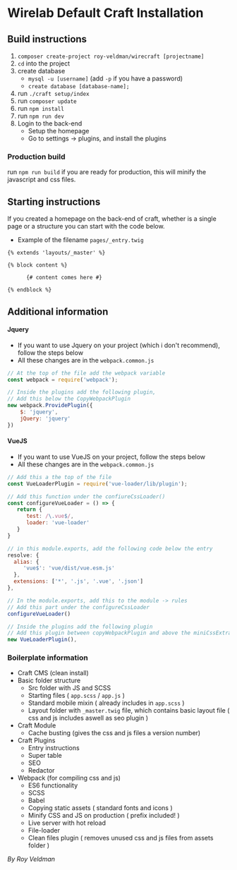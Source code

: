 # Wirelab Default Craft Installation

## Build instructions
1. `composer create-project roy-veldman/wirecraft [projectname]`
2. `cd` into the project
3. create database
   - `mysql -u [username]` (add `-p` if you have a password)
   - `create database [database-name];`
4. run `./craft setup/index`
5. run `composer update`
6. run `npm install`
7. run `npm run dev`
8. Login to the back-end
   - Setup the homepage
   - Go to settings -> plugins, and install the plugins
   
### Production build
run `npm run build` if you are ready for production, this will minify the javascript and css files.
   
## Starting instructions
If you created a homepage on the back-end of craft, whether is a single page or a structure you can start with the code below.
* Example of the filename `pages/_entry.twig`

```twig
{% extends 'layouts/_master' %}

{% block content %}

      {# content comes here #} 

{% endblock %}
```

## Additional information
#### Jquery
* If you want to use Jquery on your project (which i don't recommend), follow the steps below
* All these changes are in the `webpack.common.js`

```javascript
// At the top of the file add the webpack variable
const webpack = require('webpack'); 

// Inside the plugins add the following plugin, 
// Add this below the CopyWebpackPlugin
new webpack.ProvidePlugin({
    $: 'jquery',
    jQuery: 'jquery'
})
```

#### VueJS
* If you want to use VueJS on your project, follow the steps below
* All these changes are in the `webpack.common.js`

```javascript
// Add this a the top of the file
const VueLoaderPlugin = require('vue-loader/lib/plugin');

// Add this function under the confiureCssLoader()
const configureVueLoader = () => {
   return {
      test: /\.vue$/,
      loader: 'vue-loader'
   }
}

// in this module.exports, add the following code below the entry
resolve: {
  alias: {
     'vue$': 'vue/dist/vue.esm.js'
  },
  extensions: ['*', '.js', '.vue', '.json']
},

// In the module.exports, add this to the module -> rules
// Add this part under the configureCssLoader
configureVueLoader()

// Inside the plugins add the following plugin
// Add this plugin between copyWebpackPlugin and above the miniCssExtractPlugin
new VueLoaderPlugin(),
```

### Boilerplate information
* Craft CMS (clean install)
* Basic folder structure
    * Src folder with JS and SCSS
    * Starting files ( `app.scss` / `app.js` )
    * Standard mobile mixin ( already includes in `app.scss` ) 
    * Layout folder with `_master.twig` file, which contains basic layout file ( css and js includes aswell as seo plugin )
* Craft Module
    * Cache busting (gives the css and js files a version number)
* Craft Plugins 
    * Entry instructions
    * Super table
    * SEO
    * Redactor
* Webpack (for compiling css and js)
    * ES6 functionality
    * SCSS
    * Babel
    * Copying static assets ( standard fonts and icons )
    * Minify CSS and JS on production ( prefix included! )
    * Live server with hot reload
    * File-loader
    * Clean files plugin ( removes unused css and js files from assets folder )


_By Roy Veldman_